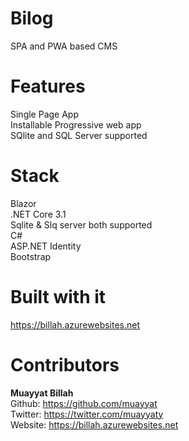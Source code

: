 # Bilog
SPA and PWA based CMS
# Features
 Single Page App <br/>
 Installable Progressive web app <br/>
 SQlite and SQL Server supported <br/>
 
# Stack
 Blazor <br/>
 .NET Core 3.1 <br/>
 Sqlite & Slq server both supported <br/>
 C# <br/>
 ASP.NET Identity <br/>
 Bootstrap
 
# Built with it
https://billah.azurewebsites.net

# Contributors
 <strong>Muayyat Billah</strong> <br/>
 Github: https://github.com/muayyat <br/>
 Twitter: https://twitter.com/muayyaty <br/>
 Website: https://billah.azurewebsites.net <br/>
